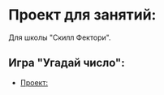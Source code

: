 # Проект для занятий:
  Для школы "Скилл Фектори".

## Игра "Угадай число":
  * [Проект:](https://github.com/Cloudy154/Cloudy_rep/tree/main/project_0)
